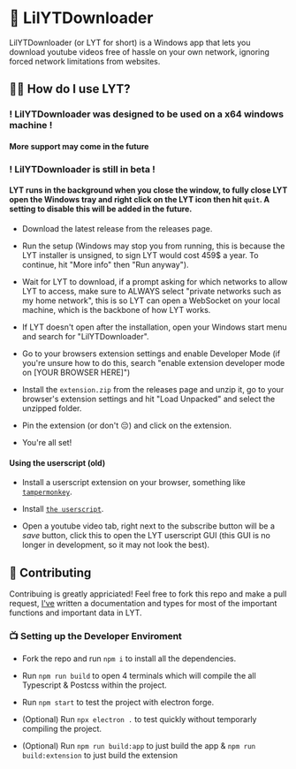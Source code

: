 # 🎥 LilYTDownloader

LilYTDownloader (or LYT for short) is a Windows app that lets you download youtube videos free of hassle on your own network, ignoring forced network limitations from websites.


## 🏃‍♂️ How do I use LYT?

### ! LilYTDownloader was designed to be used on a x64 windows machine !
#### More support may come in the future

### ! LilYTDownloader is still in beta !

#### LYT runs in the background when you close the window, to fully close LYT open the Windows tray and right click on the LYT icon then hit `quit`. A setting to disable this will be added in the future.

* Download the latest release from the releases page.

* Run the setup (Windows may stop you from running, this is because the LYT installer is unsigned, to sign LYT would cost 459$ a year. To continue, hit "More info" then "Run anyway").

* Wait for LYT to download, if a prompt asking for which networks to allow LYT to access, make sure to ALWAYS select "private networks such as my home network", this is so LYT can open a WebSocket on your local machine, which is the backbone of how LYT works.

* If LYT doesn't open after the installation, open your Windows start menu and search for "LilYTDownloader".

* Go to your browsers extension settings and enable Developer Mode (if you're unsure how to do this, search "enable extension developer mode on [YOUR BROWSER HERE]")

* Install the `extension.zip` from the releases page and unzip it, go to your browser's extension settings and hit "Load Unpacked" and select the unzipped folder.

* Pin the extension (or don't 😔) and click on the extension.

* You're all set!

#### Using the userscript (old)

* Install a userscript extension on your browser, something like [`tampermonkey`](https://chrome.google.com/webstore/detail/tampermonkey/dhdgffkkebhmkfjojejmpbldmpobfkfo).

* Install [`the userscript`](https://github.com/littlepriceonu/LilYTDownloader/raw/main/userscript/LYT.user.js).

* Open a youtube video tab, right next to the subscribe button will be a *save* button, click this to open the LYT userscript GUI (this GUI is no longer in development, so it may not look the best).

## 🎥 Contributing

Contribuing is greatly appriciated!
Feel free to fork this repo and make a pull request, [I've](https://littlepriceonu.com) written a documentation and types for most of the important functions and important data in LYT.

### 📺 Setting up the Developer Enviroment

* Fork the repo and run `npm i` to install all the dependencies.

* Run `npm run build` to open 4 terminals which will compile the all Typescript & 
Postcss within the project.

* Run `npm start` to test the project with electron forge.

* (Optional) Run `npx electron .` to test quickly without temporarly compiling 
the project.
 
* (Optional) Run `npm run build:app` to just build the app & `npm run build:extension` to just build the extension